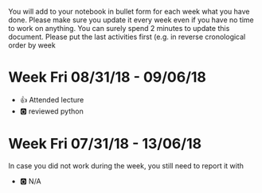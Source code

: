 You will add to your notebook in bullet form for each week what you have done. 
Please make sure you update it every week even if you have no time to work on 
anything. You can surely spend 2 minutes to update this document. Please put 
the last activities first (e.g. in reverse cronological order by week

# Week Fri 08/31/18 - 09/06/18

* :+1: Attended lecture
* :o2: reviewed python

# Week Fri 07/31/18 - 13/06/18

In case you did not work during the week, you still need to report it with 

* :o2: N/A
